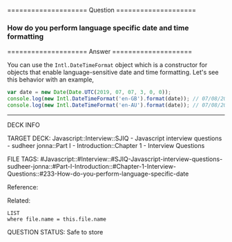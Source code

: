 ==================== Question ====================  

### How do you perform language specific date and time formatting  

==================== Answer ====================  

You can use the `Intl.DateTimeFormat` object which is a constructor for objects
that enable language-sensitive date and time formatting. Let's see this behavior
with an example,

```javascript
var date = new Date(Date.UTC(2019, 07, 07, 3, 0, 0));
console.log(new Intl.DateTimeFormat('en-GB').format(date)); // 07/08/2019
console.log(new Intl.DateTimeFormat('en-AU').format(date)); // 07/08/2019
```

---

DECK INFO

TARGET DECK: Javascript::Interview::SJIQ - Javascript interview questions -
sudheer jonna::Part I - Introduction::Chapter 1 - Interview Questions

FILE TAGS:
#Javascript::#Interview::#SJIQ-Javascript-interview-questions-sudheer-jonna::#Part-I-Introduction::#Chapter-1-Interview-Questions::#233-How-do-you-perform-language-specific-date

Reference:

Related:

```dataview
LIST
where file.name = this.file.name
```

QUESTION STATUS: Safe to store
